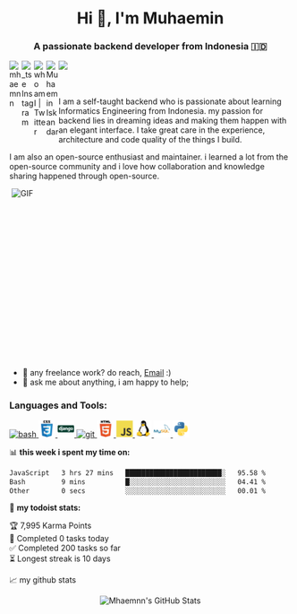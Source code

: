 
<h1 align="center">Hi 👋, I'm Muhaemin</h1>
<h3 align="center">A passionate backend developer from Indonesia 🇮🇩</h3>

<a href="https://codepen.io/Mhaemn" target="blank">
  <img align="left" src="https://raw.githubusercontent.com/rahuldkjain/github-profile-readme-generator/master/src/images/icons/Social/codepen.svg" alt="mhaemnn"  width="22px" />
</a>
<a href="https://www.instagram.com/_tseei/">
  <img align="left" alt="_tse Instagram" width="22px"  src="https://raw.githubusercontent.com/hussainweb/hussainweb/main/icons/instagram.png" />
</a>
<a href="https://twitter.com/Mhaemnn">
  <img align="left" alt="who am I | Twitter" width="22px" src="https://raw.githubusercontent.com/peterthehan/peterthehan/master/assets/twitter.svg" />
</a>
<a href="https://www.linkedin.com/in/muhaemin-iskandar-558b0322b/">
  <img align="left" alt="Muhaemin Iskandar" width="22px"  src="https://raw.githubusercontent.com/peterthehan/peterthehan/master/assets/linkedin.svg" />
</a>

![](https://visitor-badges.glitch.me?username=Mhaemnn&repo=Mhaemnn&label=visitor&style=flat-square&color=%23213FFF&token=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)

<br />

I am a self-taught backend who is passionate about learning Informatics Engineering from Indonesia. my passion for backend lies in dreaming ideas and making them happen with an elegant interface. I take great care in the experience, architecture and code quality of the things I build.

I am also an open-source enthusiast and maintainer. i learned a lot from the open-source community and i love how collaboration and knowledge sharing happened through open-source.


  <img align="right" alt="GIF" src="https://github.com/abhisheknaiidu/abhisheknaiidu/blob/master/code.gif?raw=true" width="500" height="320" />
  
- 💼 any freelance work? do reach, [Email](mailto:ismuhaimin1@gmail.com) :)
- 💬 ask me about anything, i am happy to help;

<h3 align="left">Languages and Tools:</h3>
<p align="left"> <a href="https://www.gnu.org/software/bash/" target="_blank" rel="noreferrer"> <img src="https://www.vectorlogo.zone/logos/gnu_bash/gnu_bash-icon.svg" alt="bash" width="30" height="30"/> </a> <a href="https://www.w3schools.com/css/" target="_blank" rel="noreferrer"> <img src="https://raw.githubusercontent.com/devicons/devicon/master/icons/css3/css3-original-wordmark.svg" alt="css3" width="30" height="30"/> </a> <a href="https://www.djangoproject.com/" target="_blank" rel="noreferrer"> <img src="https://raw.githubusercontent.com/devicons/devicon/master/icons/django/django-original.svg" alt="django" width="30" height="30"/> </a> <a href="https://git-scm.com/" target="_blank" rel="noreferrer"> <img src="https://www.vectorlogo.zone/logos/git-scm/git-scm-icon.svg" alt="git" width="30" height="30"/> </a> <a href="https://www.w3.org/html/" target="_blank" rel="noreferrer"> <img src="https://raw.githubusercontent.com/devicons/devicon/master/icons/html5/html5-original-wordmark.svg" alt="html5" width="30" height="30"/> </a> <a href="https://developer.mozilla.org/en-US/docs/Web/JavaScript" target="_blank" rel="noreferrer"> <img src="https://raw.githubusercontent.com/devicons/devicon/master/icons/javascript/javascript-original.svg" alt="javascript" width="30" height="30"/> </a> <a href="https://www.linux.org/" target="_blank" rel="noreferrer"> <img src="https://raw.githubusercontent.com/devicons/devicon/master/icons/linux/linux-original.svg" alt="linux" width="30" height="30"/>  <a href="https://www.mysql.com/" target="_blank" rel="noreferrer"> <img src="https://raw.githubusercontent.com/devicons/devicon/master/icons/mysql/mysql-original-wordmark.svg" alt="mysql" width="30" height="30"/> </a> <a href="https://www.python.org" target="_blank" rel="noreferrer"> <img src="https://raw.githubusercontent.com/devicons/devicon/master/icons/python/python-original.svg" alt="python" width="30" height="30"/> </a> </p>

📊 **this week i spent my time on:**
<!--START_SECTION:waka-->

```text
JavaScript   3 hrs 27 mins   ████████████████████████░   95.58 %
Bash         9 mins          █░░░░░░░░░░░░░░░░░░░░░░░░   04.41 %
Other        0 secs          ░░░░░░░░░░░░░░░░░░░░░░░░░   00.01 %
```

<!--END_SECTION:waka-->

🚧 **my todoist stats:**
<!-- TODO-IST:START -->
🏆  7,995 Karma Points           
🌸  Completed 0 tasks today           
✅  Completed 200 tasks so far           
⏳  Longest streak is 10 days
<!-- TODO-IST:END -->


📈 my github stats


  <p align="center" width="50%"> <img  alt="Mhaemnn's GitHub Stats" src="https://awesome-github-stats.azurewebsites.net/user-stats/Mhaemnn?cardType=github&theme=prussian&Background=091F33" />



 
